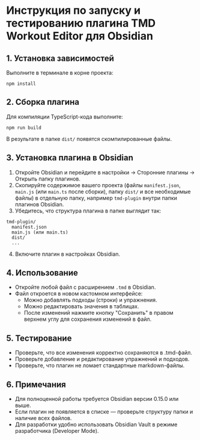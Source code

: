 # Инструкция по запуску и тестированию плагина TMD Workout Editor для Obsidian

## 1. Установка зависимостей

Выполните в терминале в корне проекта:

```
npm install
```

## 2. Сборка плагина

Для компиляции TypeScript-кода выполните:

```
npm run build
```

В результате в папке `dist/` появятся скомпилированные файлы.

## 3. Установка плагина в Obsidian

1. Откройте Obsidian и перейдите в настройки → Сторонние плагины → Открыть папку плагинов.
2. Скопируйте содержимое вашего проекта (файлы `manifest.json`, `main.js` (или `main.ts` после сборки), папку `dist/` и все необходимые файлы) в отдельную папку, например `tmd-plugin` внутри папки плагинов Obsidian.
3. Убедитесь, что структура плагина в папке выглядит так:

```
tmd-plugin/
  manifest.json
  main.js (или main.ts)
  dist/
  ...
```

4. Включите плагин в настройках Obsidian.

## 4. Использование

- Откройте любой файл с расширением `.tmd` в Obsidian.
- Файл откроется в новом кастомном интерфейсе:
  - Можно добавлять подходы (строки) и упражнения.
  - Можно редактировать значения в таблицах.
  - После изменений нажмите кнопку "Сохранить" в правом верхнем углу для сохранения изменений в файл.

## 5. Тестирование

- Проверьте, что все изменения корректно сохраняются в .tmd-файл.
- Проверьте добавление и редактирование упражнений и подходов.
- Проверьте, что плагин не ломает стандартные markdown-файлы.

## 6. Примечания

- Для полноценной работы требуется Obsidian версии 0.15.0 или выше.
- Если плагин не появляется в списке — проверьте структуру папки и наличие всех файлов.
- Для разработки удобно использовать Obsidian Vault в режиме разработчика (Developer Mode). 